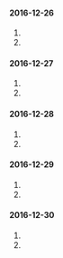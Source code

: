 #### 2016-12-26
1.  
2.  

#### 2016-12-27
1.  
2.  

#### 2016-12-28
1.  
2.  

#### 2016-12-29
1.  
2.  

#### 2016-12-30
1.  
2.  

